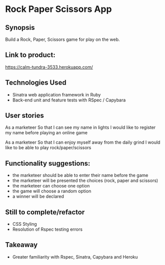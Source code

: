 Rock Paper Scissors App
=======================

## Synopsis

Build a Rock, Paper, Scissors game for play on the web.   

## Link to product:

https://calm-tundra-3533.herokuapp.com/

## Technologies Used

- Sinatra web application framework in Ruby
- Back-end unit and feature tests with RSpec / Capybara

## User stories

As a marketeer
So that I can see my name in lights
I would like to register my name before playing an online game

As a marketeer
So that I can enjoy myself away from the daily grind
I would like to be able to play rock/paper/scissors

## Functionality suggestions:

- the marketeer should be able to enter their name before the game
- the marketeer will be presented the choices (rock, paper and scissors)
- the marketeer can choose one option
- the game will choose a random option
- a winner will be declared

## Still to complete/refactor

- CSS Styling 
- Resolution of Rspec testing errors

## Takeaway

- Greater familiarity with Rspec, Sinatra, Capybara and Heroku